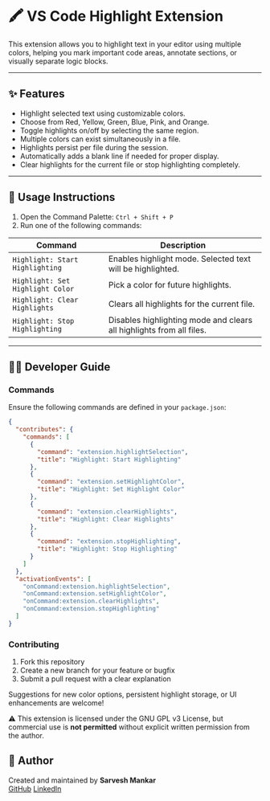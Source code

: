 # 🖍️ VS Code Highlight Extension

This extension allows you to highlight text in your editor using multiple colors, helping you mark important code areas, annotate sections, or visually separate logic blocks.

---

## ✨ Features

- Highlight selected text using customizable colors.
- Choose from Red, Yellow, Green, Blue, Pink, and Orange.
- Toggle highlights on/off by selecting the same region.
- Multiple colors can exist simultaneously in a file.
- Highlights persist per file during the session.
- Automatically adds a blank line if needed for proper display.
- Clear highlights for the current file or stop highlighting completely.

---

## 📘 Usage Instructions

1. Open the Command Palette: `Ctrl + Shift + P`
2. Run one of the following commands:

| Command | Description |
|--------|-------------|
| `Highlight: Start Highlighting` | Enables highlight mode. Selected text will be highlighted. |
| `Highlight: Set Highlight Color` | Pick a color for future highlights. |
| `Highlight: Clear Highlights` | Clears all highlights for the current file. |
| `Highlight: Stop Highlighting` | Disables highlighting mode and clears all highlights from all files. |

---

## 🧑‍💻 Developer Guide

### Commands

Ensure the following commands are defined in your `package.json`:

```json
{
  "contributes": {
    "commands": [
      {
        "command": "extension.highlightSelection",
        "title": "Highlight: Start Highlighting"
      },
      {
        "command": "extension.setHighlightColor",
        "title": "Highlight: Set Highlight Color"
      },
      {
        "command": "extension.clearHighlights",
        "title": "Highlight: Clear Highlights"
      },
      {
        "command": "extension.stopHighlighting",
        "title": "Highlight: Stop Highlighting"
      }
    ]
  },
  "activationEvents": [
    "onCommand:extension.highlightSelection",
    "onCommand:extension.setHighlightColor",
    "onCommand:extension.clearHighlights",
    "onCommand:extension.stopHighlighting"
  ]
}
```

### Contributing

1. Fork this repository 
2. Create a new branch for your feature or bugfix
3. Submit a pull request with a clear explanation

Suggestions for new color options, persistent highlight storage, or UI enhancements are welcome!

⚠️ This extension is licensed under the GNU GPL v3 License, but commercial use is **not permitted** without explicit written permission from the author.


## 👤 Author

Created and maintained by **Sarvesh Mankar**  
[GitHub](https://github.com/SarveshMankar)
[LinkedIn](https://www.linkedin.com/in/sarveshmankar/)